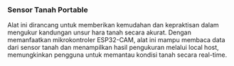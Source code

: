 ### Sensor Tanah Portable

Alat ini dirancang untuk memberikan kemudahan dan kepraktisan dalam mengukur kandungan unsur hara tanah secara akurat. Dengan memanfaatkan mikrokontroler ESP32-CAM, alat ini mampu membaca data dari sensor tanah dan menampilkan hasil pengukuran melalui local host, memungkinkan pengguna untuk memantau kondisi tanah secara real-time. 
